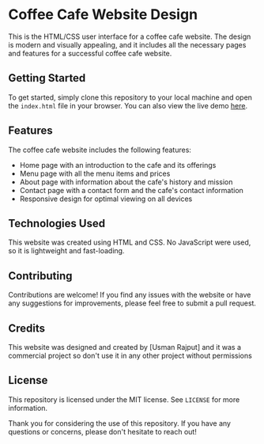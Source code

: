 # Coffee Cafe Website Design
This is the HTML/CSS user interface for a coffee cafe website. The design is modern and visually appealing, and it includes all the necessary pages and features for a successful coffee cafe website.

## Getting Started
To get started, simply clone this repository to your local machine and open the `index.html` file in your browser. You can also view the live demo [here](#).

## Features
The coffee cafe website includes the following features:
- Home page with an introduction to the cafe and its offerings
- Menu page with all the menu items and prices
- About page with information about the cafe's history and mission
- Contact page with a contact form and the cafe's contact information
- Responsive design for optimal viewing on all devices

## Technologies Used
This website was created using HTML and CSS. No JavaScript were used, so it is lightweight and fast-loading.

## Contributing
Contributions are welcome! If you find any issues with the website or have any suggestions for improvements, please feel free to submit a pull request.

## Credits
This website was designed and created by [Usman Rajput] and it was a commercial project so don't use it in any other project without permissions

## License
This repository is licensed under the MIT license. See `LICENSE` for more information.

Thank you for considering the use of this repository. If you have any questions or concerns, please don't hesitate to reach out!
